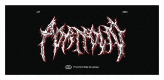 [![117 Portfolio](https://raw.githubusercontent.com/1-17/1-17.github.io/main/preview.png)](https://1-17.github.io/)
